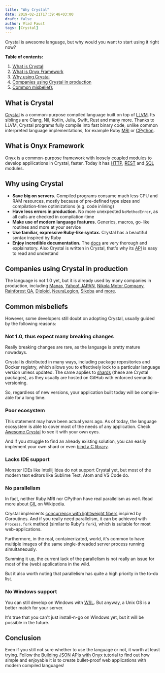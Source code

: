 ```yaml
---
title: "Why Crystal"
date: 2019-02-21T17:39:48+03:00
draft: false
author: Vlad Faust
tags: [Crystal]
---
```


Crystal is awesome language, but why would you want to start using it right now?

<!--more-->

**Table of contents:**

1. [What is Crystal](#what-is-crystal)
2. [What is Onyx Framework](#what-is-onyx-framework)
3. [Why using Crystal](#why-using-crystal)
4. [Companies using Crystal in production](#companies-using-crystal-in-production)
5. [Common misbeliefs](#common-misbeliefs)

## What is Crystal

[Crystal](https://crystal-lang.org/) is a common-purpose compiled language built on top of [LLVM](https://llvm.org/). Its siblings are Clang, Nil, Kotlin, Julia, Swift, Rust and many more. Thanks to LLVM, Crystal programs fully compile into fast binary code, unlike common interpreted language implementations, for example Ruby [MRI](https://en.wikipedia.org/wiki/Ruby_MRI) or [CPython](https://en.wikipedia.org/wiki/CPython).

## What is Onyx Framework

[Onyx](https://onyxframework.org/) is a common-purpose framework with loosely coupled modules to develop appilications in Crystal, faster. Today it has [HTTP](https://github.com/onyxframework/http), [REST](https://github.com/onyxframework/rest) and [SQL](https://github.com/onyxframework/sql) modules.

## Why using Crystal

* **Save big on servers.** Compiled programs consume much less CPU and RAM resources, mostly because of pre-defined type sizes and compilation-time optimizations (e.g. code inlining)
* **Have less errors in production.** No more unexpected `NoMethodError`, as all calls are checked in compilation-time
* **Make use of modern language features.** Generics, macros, go-like routines and more at your service
* **Use familiar, expressive Ruby-like syntax.** Crystal has a beautiful syntax inspired by Ruby
* **Enjoy incredible documentation.** The [docs](https://crystal-lang.org/reference/) are very thorough and explainatory. Also Crystal is written in Crystal, that's why its [API](https://crystal-lang.org/api/0.27.2/) is easy to read and undestand

## Companies using Crystal in production

The language is not 1.0 yet, but it is already used by many companies in production, including [Manas](https://manas.tech/), [Yahoo! JAPAN](https://www.yahoo.co.jp/), [Nikola Motor Company](https://nikolamotor.com/), [Rainforest QA](https://www.rainforestqa.com/), [Diploid](http://www.diploid.com/), [NeuraLegion](https://www.neuralegion.com/), [Sikoba](http://www.sikoba.com/www/index.html) and [more](https://github.com/crystal-lang/crystal/wiki/Used-in-production).

## Common misbeliefs

However, some developers still doubt on adopting Crystal, usually guided by the following reasons:

### Not 1.0, thus expect many breaking changes

Really breaking changes are rare, as the language is pretty mature nowadays.

Crystal is distributed in many ways, including package repositories and Docker registry, which allows you to effectively lock to a particular language version unless updated. The same applies to [shards](https://github.com/crystal-lang/shards) (these are Crystal packages), as they usually are hosted on GitHub with enforced semantic versioning.

So, regardless of new versions, your application built today will be compile-able for a long time.

### Poor ecosystem

This statement may have been actual years ago. As of today, the language ecosystem is able to cover most of the needs of any application. Check [Awesome Crystal](https://github.com/veelenga/awesome-crystal) to see it with your own eyes.

And if you struggle to find an already existing solution, you can easily implement your own shard or even [bind a C library](https://crystal-lang.org/reference/syntax_and_semantics/c_bindings/).

### Lacks IDE support

Monster IDEs like Intellij Idea do not support Crystal yet, but most of the modern text editors like Sublime Text, Atom and VS Code do.

### No parallelism

In fact, neither Ruby MRI nor CPython have real parallelism as well. Read more about [GIL](https://en.wikipedia.org/wiki/Global_interpreter_lock) on Wikipedia.

Crystal implements [concurrency with lightweight fibers](https://crystal-lang.org/reference/guides/concurrency.html) inspired by Goroutines. And if you really need parallelism, it can be achieved with `Process.fork` method (similar to Ruby's `fork`), which is suitable for most web-applications.

Furthermore, in the real, containerizated, world, it's common to have multiple images of the same single-threaded server process running simultaneously.

Summing it up, the current lack of the parallelism is not really an issue for most of the (web) applications in the wild.

But it also worth noting that parallelism has quite a high priority in the to-do list.

### No Windows support

You can still develop on Windows with [WSL](https://en.wikipedia.org/wiki/Windows_Subsystem_for_Linux). But anyway, a Unix OS is a better match for your server.

It's true that you can't just install-n-go on Windows yet, but it will be possible in the future.

## Conclusion

Even if you still not sure whether to use the language or not, it worth at least trying. Follow the [Building JSON APIs with Onyx](/posts/creating-json-apis-with-onyx-part-1) tutorial to find out how simple and enjoyable it is to create bullet-proof web applications with modern compiled languages!
